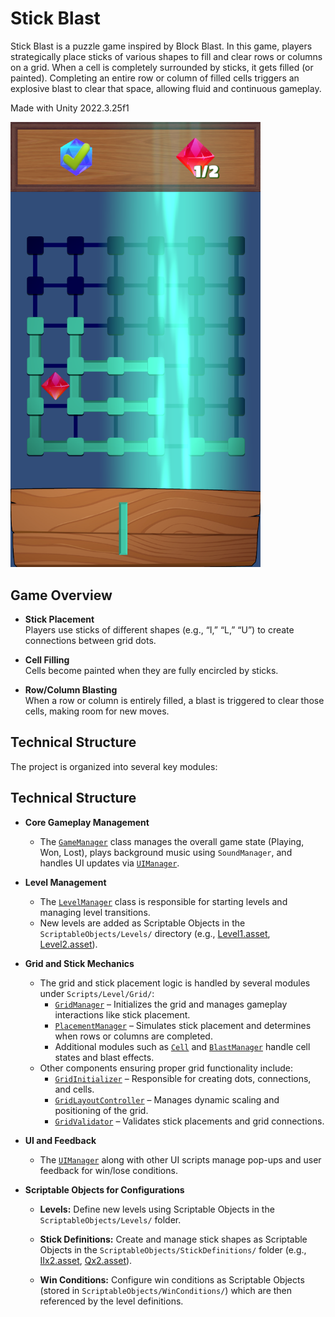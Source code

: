 # Stick Blast

Stick Blast is a puzzle game inspired by Block Blast. In this game, players strategically place sticks of various shapes to fill and clear rows or columns on a grid. When a cell is completely surrounded by sticks, it gets filled (or painted). Completing an entire row or column of filled cells triggers an explosive blast to clear that space, allowing fluid and continuous gameplay.

Made with Unity 2022.3.25f1

<img src="preview.png" alt="Preview" width="400"/>

## Game Overview

- **Stick Placement**  
  Players use sticks of different shapes (e.g., “I,” “L,” “U”) to create connections between grid dots.

- **Cell Filling**  
  Cells become painted when they are fully encircled by sticks.

- **Row/Column Blasting**  
  When a row or column is entirely filled, a blast is triggered to clear those cells, making room for new moves.

## Technical Structure

The project is organized into several key modules:

## Technical Structure

- **Core Gameplay Management**  
  - The [`GameManager`](Assets/StickBlast/Scripts/Core/GameManager.cs) class manages the overall game state (Playing, Won, Lost), plays background music using `SoundManager`, and handles UI updates via [`UIManager`](Assets/StickBlast/Scripts/UI/Gameplay/).

- **Level Management**  
  - The [`LevelManager`](Assets/StickBlast/Scripts/Level/LevelManager.cs) class is responsible for starting levels and managing level transitions.
  - New levels are added as Scriptable Objects in the `ScriptableObjects/Levels/` directory (e.g., [Level1.asset](ScriptableObjects/Levels/Level1.asset), [Level2.asset](ScriptableObjects/Levels/Level2.asset)).

- **Grid and Stick Mechanics**  
  - The grid and stick placement logic is handled by several modules under `Scripts/Level/Grid/`:
    - [`GridManager`](Assets/StickBlast/Scripts/Level/Grid/Core/GridManager.cs) – Initializes the grid and manages gameplay interactions like stick placement.
    - [`PlacementManager`](Assets/StickBlast/Scripts/Level/Grid/Core/GridPlacementManager.cs) – Simulates stick placement and determines when rows or columns are completed.
    - Additional modules such as [`Cell`](Assets/StickBlast/Scripts/Level/Grid/Cells/Cell.cs) and [`BlastManager`](Assets/StickBlast/Scripts/Level/Grid/Cells/BlastManager.cs) handle cell states and blast effects.
  - Other components ensuring proper grid functionality include:
    - [`GridInitializer`](Assets/StickBlast/Scripts/Level/Grid/Core/GridInitializer.cs) – Responsible for creating dots, connections, and cells.
    - [`GridLayoutController`](Assets/StickBlast/Scripts/Level/Grid/Core/GridLayoutController.cs) – Manages dynamic scaling and positioning of the grid.
    - [`GridValidator`](Assets/StickBlast/Scripts/Level/Grid/Core/GridValidator.cs) – Validates stick placements and grid connections.

- **UI and Feedback**  
  - The [`UIManager`](Assets/StickBlast/Scripts/UI/Gameplay/) along with other UI scripts manage pop-ups and user feedback for win/lose conditions.

- **Scriptable Objects for Configurations**  
  - **Levels:** Define new levels using Scriptable Objects in the `ScriptableObjects/Levels/` folder.
  
  - **Stick Definitions:** Create and manage stick shapes as Scriptable Objects in the `ScriptableObjects/StickDefinitions/` folder (e.g., [IIx2.asset](ScriptableObjects/StickDefinitions/IIx2.asset), [Qx2.asset](ScriptableObjects/StickDefinitions/Qx2.asset)).
  
  - **Win Conditions:** Configure win conditions as Scriptable Objects (stored in `ScriptableObjects/WinConditions/`) which are then referenced by the level definitions.